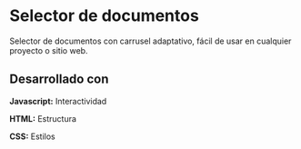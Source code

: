 # Selector de documentos

Selector de documentos con carrusel adaptativo, fácil de usar en cualquier proyecto o sitio web.

## Desarrollado con

**Javascript:** Interactividad

**HTML:** Estructura

**CSS:** Estilos


